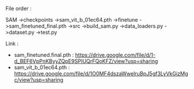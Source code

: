 File order : 

SAM
     ->checkpoints
          ->sam_vit_b_01ec64.pth
     ->finetune
          ->sam_finetuned_final.pth
     ->src
          ->build_sam.py
          ->data_loaders.py
          ->dataset.py
          ->test.py

Link : 
+ sam_finetuned.final.pth : https://drive.google.com/file/d/1-d_BEF6VpPnKByyZQpE9SPIUQrFQoKFZ/view?usp=sharing
+ sam_vit_b_01ec64.pth : https://drive.google.com/file/d/1O0MF4dszaWwelruBpJ5gf3LyVkGizMgc/view?usp=sharing
